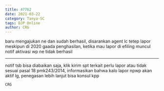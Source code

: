 ```yaml
---
title: 47762
date: 2021-03-22
category: Tanya-SC
tags: DJP Online
author: CRG
---
```


baru mengajukan ne dan sudah berhasil, disarankan agent lc tetep lapor meskipun di 2020 gaada penghasilan, ketika mau lapor di efiling muncul notif aktivasi wp ne tidak berhasil

---

notif tsb bisa diabaikan saja, klik kirim spt terkait perlu lapor atau tidak sesuai pasal 18 pmk243/2014, informasikan bahwa kalo lapor npwp akan aktif lg, penegasan lebih lanjut bisa konsul kpp

`CRG`

